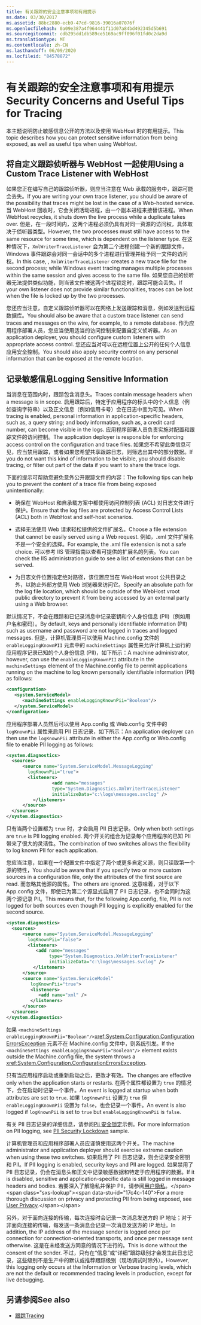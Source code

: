 ```yaml
---
title: 有关跟踪的安全注意事项和有用提示
ms.date: 03/30/2017
ms.assetid: 88bc2880-ecb9-47cd-9816-39016a07076f
ms.openlocfilehash: 0a09e387a4f964441f11d07a84bd492345d5b691
ms.sourcegitcommit: cdb295dd1db589ce5169ac9ff096f01fd0c2da9d
ms.translationtype: MT
ms.contentlocale: zh-CN
ms.lasthandoff: 06/09/2020
ms.locfileid: "84578872"
---
```

# <a name="security-concerns-and-useful-tips-for-tracing"></a><span data-ttu-id="17c4c-102">有关跟踪的安全注意事项和有用提示</span><span class="sxs-lookup"><span data-stu-id="17c4c-102">Security Concerns and Useful Tips for Tracing</span></span>
<span data-ttu-id="17c4c-103">本主题说明防止敏感信息公开的方法以及使用 WebHost 时的有用提示。</span><span class="sxs-lookup"><span data-stu-id="17c4c-103">This topic describes how you can protect sensitive information from being exposed, as well as useful tips when using WebHost.</span></span>  
  
## <a name="using-a-custom-trace-listener-with-webhost"></a><span data-ttu-id="17c4c-104">将自定义跟踪侦听器与 WebHost 一起使用</span><span class="sxs-lookup"><span data-stu-id="17c4c-104">Using a Custom Trace Listener with WebHost</span></span>  
 <span data-ttu-id="17c4c-105">如果您正在编写自己的跟踪侦听器，则应当注意在 Web 承载的服务中，跟踪可能会丢失。</span><span class="sxs-lookup"><span data-stu-id="17c4c-105">If you are writing your own trace listener, you should be aware of the possibility that traces might be lost in the case of a Web-hosted service.</span></span> <span data-ttu-id="17c4c-106">当 WebHost 回收时，它会关闭活动进程，由一个副本进程来接替该进程。</span><span class="sxs-lookup"><span data-stu-id="17c4c-106">When WebHost recycles, it shuts down the live process while a duplicate takes over.</span></span> <span data-ttu-id="17c4c-107">但是，在一段时间内，这两个进程必须仍具有对同一资源的访问权，具体取决于侦听器类型。</span><span class="sxs-lookup"><span data-stu-id="17c4c-107">However, the two processes must still have access to the same resource for some time, which is dependent on the listener type.</span></span> <span data-ttu-id="17c4c-108">在这种情况下，`XmlWriterTraceListener` 会为第二个进程创建一个新的跟踪文件，Windows 事件跟踪会对同一会话中的多个进程进行管理并给予同一文件的访问权。</span><span class="sxs-lookup"><span data-stu-id="17c4c-108">In this case, , `XmlWriterTraceListener` creates a new trace file for the second process; while Windows event tracing manages multiple processes within the same session and gives access to the same file.</span></span> <span data-ttu-id="17c4c-109">如果您自己的侦听器无法提供类似功能，则当该文件被这两个进程锁定时，跟踪可能会丢失。</span><span class="sxs-lookup"><span data-stu-id="17c4c-109">If your own listener does not provide similar functionalities, traces can be lost when the file is locked up by the two processes.</span></span>  
  
 <span data-ttu-id="17c4c-110">您还应当注意，自定义跟踪侦听器可以在网络上发送跟踪和消息，例如发送到远程数据库。</span><span class="sxs-lookup"><span data-stu-id="17c4c-110">You should also be aware that a custom trace listener can send traces and messages on the wire, for example, to a remote database.</span></span> <span data-ttu-id="17c4c-111">作为应用程序部署人员，您应当使用适当的访问控制来配置自定义侦听器。</span><span class="sxs-lookup"><span data-stu-id="17c4c-111">As an application deployer, you should configure custom listeners with appropriate access control.</span></span> <span data-ttu-id="17c4c-112">您还应当对可以在远程位置上公开的任何个人信息应用安全控制。</span><span class="sxs-lookup"><span data-stu-id="17c4c-112">You should also apply security control on any personal information that can be exposed at the remote location.</span></span>  
  
## <a name="logging-sensitive-information"></a><span data-ttu-id="17c4c-113">记录敏感信息</span><span class="sxs-lookup"><span data-stu-id="17c4c-113">Logging Sensitive Information</span></span>  
 <span data-ttu-id="17c4c-114">当消息在范围内时，跟踪包含消息头。</span><span class="sxs-lookup"><span data-stu-id="17c4c-114">Traces contain message headers when a message is in scope.</span></span> <span data-ttu-id="17c4c-115">启用跟踪后，特定于应用程序的标头中的个人信息（例如查询字符串）以及正文信息（例如信用卡号）会在日志中变为可见。</span><span class="sxs-lookup"><span data-stu-id="17c4c-115">When tracing is enabled, personal information in application-specific headers, such as, a query string; and body information, such as, a credit card number, can become visible in the logs.</span></span> <span data-ttu-id="17c4c-116">应用程序部署人员负责实施对配置和跟踪文件的访问控制。</span><span class="sxs-lookup"><span data-stu-id="17c4c-116">The application deployer is responsible for enforcing access control on the configuration and trace files.</span></span> <span data-ttu-id="17c4c-117">如果您不希望此类信息可见，应当禁用跟踪，或者如果您希望共享跟踪日志，则筛选出其中的部分数据。</span><span class="sxs-lookup"><span data-stu-id="17c4c-117">If you do not want this kind of information to be visible, you should disable tracing, or filter out part of the data if you want to share the trace logs.</span></span>  
  
 <span data-ttu-id="17c4c-118">下面的提示可帮助您避免意外公开跟踪文件的内容：</span><span class="sxs-lookup"><span data-stu-id="17c4c-118">The following tips can help you to prevent the content of a trace file from being exposed unintentionally:</span></span>  
  
- <span data-ttu-id="17c4c-119">确保在 WebHost 和自承载方案中都使用访问控制列表 (ACL) 对日志文件进行保护。</span><span class="sxs-lookup"><span data-stu-id="17c4c-119">Ensure that the log files are protected by Access Control Lists (ACL) both in WebHost and self-host scenarios.</span></span>  
  
- <span data-ttu-id="17c4c-120">选择无法使用 Web 请求轻松提供的文件扩展名。</span><span class="sxs-lookup"><span data-stu-id="17c4c-120">Choose a file extension that cannot be easily served using a Web request.</span></span> <span data-ttu-id="17c4c-121">例如，.xml 文件扩展名不是一个安全的选择。</span><span class="sxs-lookup"><span data-stu-id="17c4c-121">For example, the .xml file extension is not a safe choice.</span></span> <span data-ttu-id="17c4c-122">可以参考 IIS 管理指南以查看可提供的扩展名的列表。</span><span class="sxs-lookup"><span data-stu-id="17c4c-122">You can check the IIS administration guide to see a list of extensions that can be served.</span></span>  
  
- <span data-ttu-id="17c4c-123">为日志文件位置指定绝对路径，该位置应当在 WebHost vroot 公共目录之外，以防止外部方使用 Web 浏览器来访问它。</span><span class="sxs-lookup"><span data-stu-id="17c4c-123">Specify an absolute path for the log file location, which should be outside of the WebHost vroot public directory to prevent it from being accessed by an external party using a Web browser.</span></span>  
  
 <span data-ttu-id="17c4c-124">默认情况下，不会在跟踪和已记录消息中记录密钥和个人身份信息 (PII)（例如用户名和密码）。</span><span class="sxs-lookup"><span data-stu-id="17c4c-124">By default, keys and personally identifiable information (PII) such as username and password are not logged in traces and logged messages.</span></span> <span data-ttu-id="17c4c-125">但是，计算机管理员可以使用 Machine.config 文件的 `enableLoggingKnownPII` 元素中的 `machineSettings` 属性来允许计算机上运行的应用程序记录已知的个人身份信息 (PII)，如下所示：</span><span class="sxs-lookup"><span data-stu-id="17c4c-125">A machine administrator, however, can use the `enableLoggingKnownPII` attribute in the `machineSettings` element of the Machine.config file to permit applications running on the machine to log known personally identifiable information (PII) as follows:</span></span>  
  
```xml  
<configuration>  
   <system.ServiceModel>  
      <machineSettings enableLoggingKnownPii="Boolean"/>  
   </system.ServiceModel>  
</configuration>
```  
  
 <span data-ttu-id="17c4c-126">应用程序部署人员然后可以使用 App.config 或 Web.config 文件中的 `logKnownPii` 属性来启用 PII 日志记录，如下所示：</span><span class="sxs-lookup"><span data-stu-id="17c4c-126">An application deployer can then use the `logKnownPii` attribute in either the App.config or Web.config file to enable PII logging as follows:</span></span>  
  
```xml  
<system.diagnostics>  
  <sources>  
      <source name="System.ServiceModel.MessageLogging"  
        logKnownPii="true">  
        <listeners>  
                 <add name="messages"  
                 type="System.Diagnostics.XmlWriterTraceListener"  
                 initializeData="c:\logs\messages.svclog" />  
          </listeners>  
      </source>  
  </sources>  
</system.diagnostics>  
```  
  
 <span data-ttu-id="17c4c-127">只有当两个设置都为 `true` 时，才会启用 PII 日志记录。</span><span class="sxs-lookup"><span data-stu-id="17c4c-127">Only when both settings are `true` is PII logging enabled.</span></span> <span data-ttu-id="17c4c-128">两个开关的组合为记录每个应用程序的已知 PII 带来了很大的灵活性。</span><span class="sxs-lookup"><span data-stu-id="17c4c-128">The combination of two switches allows the flexibility to log known PII for each application.</span></span>  
  
 <span data-ttu-id="17c4c-129">您应当注意，如果在一个配置文件中指定了两个或更多自定义源，则只读取第一个源的特性，</span><span class="sxs-lookup"><span data-stu-id="17c4c-129">You should be aware that if you specify two or more custom sources in a configuration file, only the attributes of the first source are read.</span></span> <span data-ttu-id="17c4c-130">而忽略其他源的属性。</span><span class="sxs-lookup"><span data-stu-id="17c4c-130">The others are ignored.</span></span> <span data-ttu-id="17c4c-131">这意味着，对于以下 App.config 文件，即使已为第二个源显式启用了 PII 日志记录，也不会同时为这两个源记录 PII。</span><span class="sxs-lookup"><span data-stu-id="17c4c-131">This means that, for the following App.config, file, PII is not logged for both sources even though PII logging is explicitly enabled for the second source.</span></span>  
  
```xml  
<system.diagnostics>  
  <sources>  
      <source name="System.ServiceModel.MessageLogging"  
        logKnownPii="false">  
        <listeners>  
           <add name="messages"  
                type="System.Diagnostics.XmlWriterTraceListener"  
                initializeData="c:\logs\messages.svclog" />  
          </listeners>  
      </source>  
      <source name="System.ServiceModel"
         logKnownPii="true">  
         <listeners>  
            <add name="xml" />  
         </listeners>  
      </source>  
  </sources>  
</system.diagnostics>  
```  
  
 <span data-ttu-id="17c4c-132">如果 `<machineSettings enableLoggingKnownPii="Boolean"/>`<xref:System.Configuration.ConfigurationErrorsException> 元素不在 Machine.config 文件中，则系统引发。</span><span class="sxs-lookup"><span data-stu-id="17c4c-132">If the `<machineSettings enableLoggingKnownPii="Boolean"/>` element exists outside the Machine.config file, the system throws a <xref:System.Configuration.ConfigurationErrorsException>.</span></span>  
  
 <span data-ttu-id="17c4c-133">只有当应用程序启动或重新启动之后，更改才有效。</span><span class="sxs-lookup"><span data-stu-id="17c4c-133">The changes are effective only when the application starts or restarts.</span></span> <span data-ttu-id="17c4c-134">在两个属性都设置为 `true` 的情况下，会在启动时记录一个事件。</span><span class="sxs-lookup"><span data-stu-id="17c4c-134">An event is logged at startup when both attributes are set to `true`.</span></span> <span data-ttu-id="17c4c-135">如果 `logKnownPii` 设置为 `true` 但 `enableLoggingKnownPii` 设置为 `false`，也会记录一个事件。</span><span class="sxs-lookup"><span data-stu-id="17c4c-135">An event is also logged if `logKnownPii` is set to `true` but `enableLoggingKnownPii` is `false`.</span></span>  
  
 <span data-ttu-id="17c4c-136">有关 PII 日志记录的详细信息，请参阅[Pii 安全锁定](../../samples/pii-security-lockdown.md)示例。</span><span class="sxs-lookup"><span data-stu-id="17c4c-136">For more information on PII logging, see [PII Security Lockdown](../../samples/pii-security-lockdown.md) sample.</span></span>  
  
 <span data-ttu-id="17c4c-137">计算机管理员和应用程序部署人员应谨慎使用这两个开关。</span><span class="sxs-lookup"><span data-stu-id="17c4c-137">The machine administrator and application deployer should exercise extreme caution when using these two switches.</span></span> <span data-ttu-id="17c4c-138">如果启用了 PII 日志记录，则会记录安全密钥和 PII。</span><span class="sxs-lookup"><span data-stu-id="17c4c-138">If PII logging is enabled, security keys and PII are logged.</span></span> <span data-ttu-id="17c4c-139">如果禁用了 PII 日志记录，仍会在消息头和正文中记录敏感数据和特定于应用程序的数据。</span><span class="sxs-lookup"><span data-stu-id="17c4c-139">If it is disabled, sensitive and application-specific data is still logged in message headers and bodies.</span></span> <span data-ttu-id="17c4c-140">若要深入了解隐私并保护 PII，请参阅[用户隐私](https://docs.microsoft.com/previous-versions/dotnet/articles/aa480490(v=msdn.10))。</span><span class="sxs-lookup"><span data-stu-id="17c4c-140">For a more thorough discussion on privacy and protecting PII from being exposed, see [User Privacy](https://docs.microsoft.com/previous-versions/dotnet/articles/aa480490(v=msdn.10)).</span></span>  
  
 <span data-ttu-id="17c4c-141">另外，对于面向连接的传输，每次连接时会记录一次消息发送方的 IP 地址；对于非面向连接的传输，每发送一条消息会记录一次消息发送方的 IP 地址。</span><span class="sxs-lookup"><span data-stu-id="17c4c-141">In addition, the IP address of the message sender is logged once per connection for connection-oriented transports, and once per message sent otherwise.</span></span> <span data-ttu-id="17c4c-142">这是在未经发送方同意的情况下进行的。</span><span class="sxs-lookup"><span data-stu-id="17c4c-142">This is done without the consent of the sender.</span></span> <span data-ttu-id="17c4c-143">不过，只有在“信息”或“详细”跟踪级别才会发生此日志记录，这些级别不是生产中的默认或推荐跟踪级别（现场调试时除外）。</span><span class="sxs-lookup"><span data-stu-id="17c4c-143">However, this logging only occurs at the Information or Verbose tracing levels, which are not the default or recommended tracing levels in production, except for live debugging.</span></span>  
  
## <a name="see-also"></a><span data-ttu-id="17c4c-144">另请参阅</span><span class="sxs-lookup"><span data-stu-id="17c4c-144">See also</span></span>

- [<span data-ttu-id="17c4c-145">跟踪</span><span class="sxs-lookup"><span data-stu-id="17c4c-145">Tracing</span></span>](index.md)
